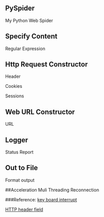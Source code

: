 ## PySpider
My Python Web Spider


## Specify Content
Regular Expression



## Http Request Constructor
Header

Cookies

Sessions


## Web URL Constructor

URL


## Logger
Status Report


## Out to File
Format output


##Acceleration
Muli Threading
Reconnection

###Reference:
[key board interrupt](http://stackoverflow.com/questions/4136632/ctrl-c-i-e-keyboardinterrupt-to-kill-threads-in-python)

[HTTP header field](https://en.wikipedia.org/wiki/List_of_HTTP_header_fields)
